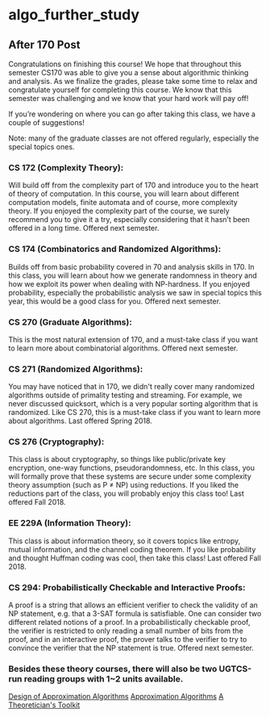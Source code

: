 # algo_further_study

## After 170 Post
Congratulations on finishing this course! We hope that throughout this semester CS170 was able to give you a sense about algorithmic thinking and analysis. As we finalize the grades, please take some time to relax and congratulate yourself for completing this course. We know that this semester was challenging and we know that your hard work will pay off!

If you’re wondering on where you can go after taking this class, we have a couple of suggestions!

Note: many of the graduate classes are not offered regularly, especially the special topics ones.

### CS 172 (Complexity Theory): 
Will build off from the complexity part of 170 and introduce you to the heart of theory of computation. In this course, you will learn about different computation models, finite automata and of course, more complexity theory. If you enjoyed the complexity part of the course, we surely recommend you to give it a try, especially considering that it hasn’t been offered in a long time. Offered next semester.

### CS 174 (Combinatorics and Randomized Algorithms):  
Builds off from basic probability covered in 70 and analysis skills in 170. In this class, you will learn about how we generate randomness in theory and how we exploit its power when dealing with NP-hardness. If you enjoyed probability, especially the probabilistic analysis we saw in special topics this year, this would be a good class for you. Offered next semester.

### CS 270 (Graduate Algorithms): 
This is the most natural extension of 170, and a must-take class if you want to learn more about combinatorial algorithms. Offered next semester.

### CS 271 (Randomized Algorithms): 
You may have noticed that in 170, we didn't really cover many randomized algorithms outside of primality testing and streaming. For example, we never discussed quicksort, which is a very popular sorting algorithm that is randomized. Like CS 270, this is a must-take class if you want to learn more about algorithms. Last offered Spring 2018.

### CS 276 (Cryptography): 
This class is about cryptography, so things like public/private key encryption, one-way functions, pseudorandomness, etc. In this class, you will formally prove that these systems are secure under some complexity theory assumption (such as P ≠ NP) using reductions. If you liked the reductions part of the class, you will probably enjoy this class too! Last offered Fall 2018.

### EE 229A (Information Theory): 
This class is about information theory, so it covers topics like entropy, mutual information, and the channel coding theorem. If you like probability and thought Huffman coding was cool, then take this class! Last offered Fall 2018.

### CS 294: Probabilistically Checkable and Interactive Proofs: 
A proof is a string that allows an efficient verifier to check the validity of an NP statement, e.g. that a 3-SAT formula is satisfiable. One can consider two different related notions of a proof. In a probabilistically checkable proof, the verifier is restricted to only reading a small number of bits from the proof, and in an interactive proof, the prover talks to the verifier to try to convince the verifier that the NP statement is true. Offered next semester.

### Besides these theory courses, there will also be two UGTCS-run reading groups with 1~2 units available.
[Design of Approximation Algorithms](http://www.designofapproxalgs.com/)
[Approximation Algorithms](https://docs.google.com/forms/d/e/1FAIpQLSfAw837jDL9cQ_sbkguTuOVVbGvcJkPEWLlxEHPRfWtyCgmlA/viewform)
[A Theoretician's Toolkit](https://docs.google.com/forms/d/e/1FAIpQLSedGzUg69CBrm-5Uo9FEj1CHdWIYYlA0Gaam4RZk-EGOaJDhQ/viewform)